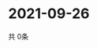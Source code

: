 # 2021-09-26
  共 0条

  <!-- BEGIN -->
  <!-- 最后更新时间Sun Sep 26 2021 11:02:32 GMT+0000 (Coordinated Universal Time) -->
  
  <!-- END -->
  
  